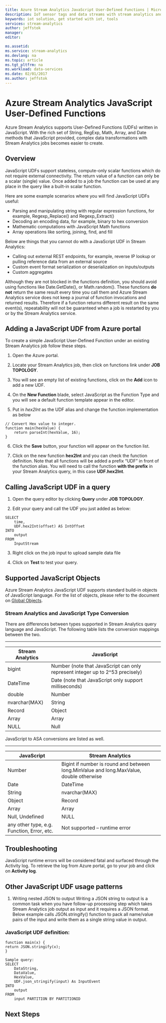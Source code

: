 ```yaml
---
title: Azure Stream Analytics JavaScript User-Defined Functions | Microsoft Docs
description: IoT sensor tags and data streams with stream analytics and real-time data processing
keywords: iot solution, get started with iot, tools
services: stream-analytics
author: jeffstok
manager: 
editor: 

ms.assetid: 
ms.service: stream-analytics
ms.devlang: na
ms.topic: article
ms.tgt_pltfrm: na
ms.workload: data-services
ms.date: 02/01/2017
ms.author: jeffstok
---
```


# Azure Stream Analytics JavaScript User-Defined Functions
Azure Stream Analytics supports User-Defined Functions (UDFs) written in JavaScript. With the rich set of String, RegExp, Math, Array, and Date methods that JavaScript provided, complex data transformations with Stream Analytics jobs becomes easier to create.

## Overview
JavaScript UDFs support stateless, compute-only scalar functions which do not require external connectivity. The return value of a function can only be a scalar (single) value. Once added to a job the function can be used at any place in the query like a built-in scalar function.

Here are some example scenarios where you will find JavaScript UDFs useful:
* Parsing and manipulating string with regular expression functions, for example, Regexp_Replace() and Regexp_Extract()
* Decoding an encoding data, for example, binary to hex conversion
* Mathematic computations with JavaScript Math functions
* Array operations like sorting, joining, find, and fill

Below are things that you cannot do with a JavaScript UDF in Stream Analytics:
* Calling out external REST endpoints, for example, reverse IP lookup or pulling reference data from an external source
* Custom event format serialization or deserialization on inputs/outputs
* Custom aggregates

Although they are not blocked in the functions definition, you should avoid using functions like Date.GetDate(), or Math.random(). These functions **do not** return the same result every time you call them and Azure Stream Analytics service does not keep a journal of function invocations and returned results. Therefore if a function returns different result on the same event(s), repeatability will not be guaranteed when a job is restarted by you or by the Stream Analytics service.

## Adding a JavaScript UDF from Azure portal
To create a simple JavaScript User-Defined Function under an existing Stream Analytics job follow these steps.

1.	Open the Azure portal.

2.	Locate your Stream Analytics job, then click on functions link under **JOB TOPOLOGY**.
 
3.	You will see an empty list of existing functions, click on the **Add** icon to add a new UDF.

4.	On the **New Function** blade, select JavaScript as the Function Type and you will see a default function template appear in the editor.
 
5.	Put in _hex2Int_ as the UDF alias and change the function implementation as below

```
// Convert Hex value to integer.
function main(hexValue) {
    return parseInt(hexValue, 16);
}
```

6.	Click the **Save** button, your function will appear on the function list. 

7.	Click on the new function **hex2Int** and you can check the function definition. Note that all functions will be added a prefix “UDF” in front of the function alias. You will need to call the function **with the prefix** in your Stream Analytics query, in this case **UDF.hex2Int**.
 
## Calling JavaScript UDF in a query

1. Open the query editor by clicking **Query** under **JOB TOPOLOGY**. 

2.	Edit your query and call the UDF you just added as below:

```
SELECT 
    time,
    UDF.hex2Int(offset) AS IntOffset
INTO
    output
FROM
    InputStream
```

3.	Right click on the job input to upload sample data file
 
4.	Click on **Test** to test your query.


## Supported JavaScript Objects
Azure Stream Analytics JavaScript UDF supports standard build-in objects of JavaScript language. For the list of objects, please refer to the document on [Global Objects](https://developer.mozilla.org/docs/Web/JavaScript/Reference/Global_Objects).

### Stream Analytics and JavaScript Type Conversion

There are differences between types supported in Stream Analytics query language and JavaScript. The following table lists the conversion mappings between the two.


---
Stream Analytics | JavaScript
--- | ---
bigint | Number (note that JavaScript can only represent integer up to 2^53 precisely)
DateTime | Date (note that JavaScript only support milliseconds) 
double | Number
nvarchar(MAX) | String
Record | Object
Array | Array
NULL | Null


JavaScript to ASA conversions are listed as well.

---
JavaScript | Stream Analytics
--- | ---
Number | Bigint if number is round and between long.MinValue and long.MaxValue, double otherwise
Date | DateTime
String | nvarchar(MAX)
Object | Record
Array | Array
Null, Undefined | NULL
any other type, e.g. Function, Error, etc. | Not supported – runtime error

## Troubleshooting
JavaScript runtime errors will be considered fatal and surfaced through the Activity log. To retrieve the log from Azure portal, go to your job and click on **Activity log**.
 

## Other JavaScript UDF usage patterns

1.	Writing nested JSON to output
Writing a JSON string to output is a common task when you have follow-up processing step which takes Stream Analytics job output as input and it requires a JSON format. Below example calls JSON.stringify() function to pack all name/value pairs of the input and write them as a single string value in output. 

### JavaScript UDF definition:

```
function main(x) {
return JSON.stringify(x);
}

Sample query:
SELECT 
    DataString,
    DataValue,
    HexValue,
    UDF.json_stringify(input) As InputEvent
INTO
    output
FROM
    input PARTITION BY PARTITIONID
```

## Next Steps
